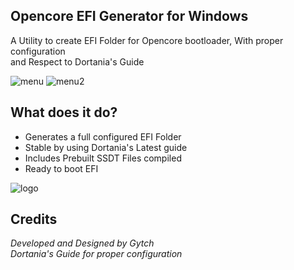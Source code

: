 ## Opencore EFI Generator for Windows
A Utility to create EFI Folder for Opencore bootloader, With proper configuration <br>
and Respect to Dortania's Guide

![menu](https://i.ibb.co/9yT0Qt4/1.png)
![menu2](https://i.ibb.co/PTVZGxW/5.png)

## What does it do?
- Generates a full configured EFI Folder
- Stable by using Dortania's Latest guide
- Includes Prebuilt SSDT Files compiled
- Ready to boot EFI

![logo](https://i.ibb.co/bL6xwXn/cooltext377986341659993.png)


## Credits
*Developed and Designed by Gytch*<br>
*Dortania's Guide for proper configuration*
